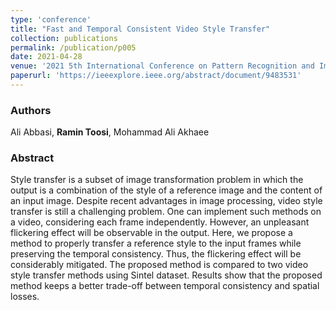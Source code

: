 ```yaml
---
type: 'conference'
title: "Fast and Temporal Consistent Video Style Transfer"
collection: publications
permalink: /publication/p005
date: 2021-04-28
venue: '2021 5th International Conference on Pattern Recognition and Image Analysis (IPRIA)'
paperurl: 'https://ieeexplore.ieee.org/abstract/document/9483531'
---
```


<h3> Authors </h3>
Ali Abbasi, <b>Ramin Toosi</b>, Mohammad Ali Akhaee

<h3> Abstract </h3>
Style transfer is a subset of image transformation problem in which the output is a combination of the style of a reference image and the content of an input image. Despite recent advantages in image processing, video style transfer is still a challenging problem. One can implement such methods on a video, considering each frame independently. However, an unpleasant flickering effect will be observable in the output. Here, we propose a method to properly transfer a reference style to the input frames while preserving the temporal consistency. Thus, the flickering effect will be considerably mitigated. The proposed method is compared to two video style transfer methods using Sintel dataset. Results show that the proposed method keeps a better trade-off between temporal consistency and spatial losses.